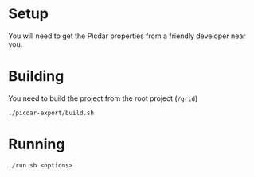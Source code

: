 # Setup

You will need to get the Picdar properties from a friendly developer near you.

# Building

You need to build the project from the root project (`/grid`)

    ./picdar-export/build.sh

# Running

    ./run.sh <options>


